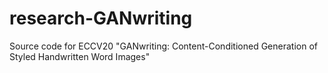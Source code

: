 # research-GANwriting
Source code for ECCV20 "GANwriting: Content-Conditioned Generation of Styled Handwritten Word Images"
